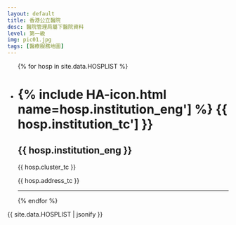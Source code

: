 ```yaml
---
layout: default
title: 香港公立醫院
desc: 醫院管理局屬下醫院資料
level: 第一級
img: pic01.jpg
tags: [醫療服務地圖]
---
```

<ul>
{% for hosp in site.data.HOSPLIST %}
  <li>
    <h1>{% include HA-icon.html name=hosp.institution_eng'] %}  {{ hosp.institution_tc'] }}</h1>
    <h2>{{ hosp.institution_eng }}</h2>
    <p>{{ hosp.cluster_tc }}</p>
    <p>{{ hosp.address_tc }}</p>
    <script src='https://static.citymapper.com/js/embed/widget.js' data-slug='{{ hosp.slug }}' data-width=500 ></script>
    <hr />
  </li>
{% endfor %}
</ul>
<p>
  {{ site.data.HOSPLIST | jsonify }}
<p>
